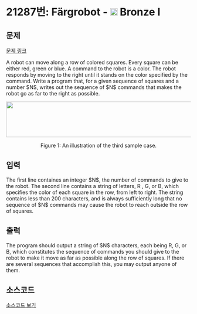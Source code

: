 # 21287번: Färgrobot - <img src="https://static.solved.ac/tier_small/5.svg" style="height:20px" /> Bronze I

<!-- performance -->

<!-- 문제 제출 후 깃허브에 푸시를 했을 때 제출한 코드의 성능이 입력될 공간입니다.-->

<!-- end -->

## 문제

[문제 링크](https://boj.kr/21287)


<p>A robot can move along a row of colored squares. Every square can be either red, green or blue. A command to the robot is a color. The robot responds by moving to the right until it stands on the color specified by the command. Write a program that, for a given sequence of squares and a number $N$, writes out the sequence of $N$ commands that makes the robot go as far to the right as possible.</p>

<p style="text-align: center;"><img alt="" src="https://upload.acmicpc.net/5f47d960-bb1b-480d-b202-56fc94d8f362/-/preview/" style="width: 510px; height: 97px;"></p>

<p style="text-align: center;">Figure 1:&nbsp;An illustration of the third sample case.</p>



## 입력


<p>The first line containes an integer $N$, the number of commands to give to the robot. The second line contains a string of letters, R , G, or B, which specifies the color of each square in the row, from left to right. The string contains less than 200 characters, and is always sufficiently long that no sequence of $N$ commands may cause the robot to reach outside the row of squares.</p>



## 출력


<p>The program should output a string of $N$ characters, each being R, G, or B, which constitutes the sequence of commands you should give to the robot to make it move as far as possible along the row of squares. If there are several sequences that accomplish this, you may output anyone of them.</p>



## 소스코드

[소스코드 보기](Färgrobot.cpp)